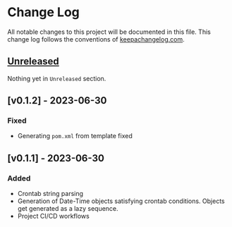 # Change Log
All notable changes to this project will be documented in this file. This change log follows the conventions of [keepachangelog.com](http://keepachangelog.com/).

## [Unreleased]

Nothing yet in `Unreleased` section.

## [v0.1.2] - 2023-06-30
### Fixed
- Generating `pom.xml` from template fixed

## [v0.1.1] - 2023-06-30
### Added
- Crontab string parsing
- Generation of Date-Time objects satisfying crontab
  conditions. Objects get generated as a lazy sequence.
- Project CI/CD workflows

[Unreleased]: https://github.com/pilosus/kairos/compare/v0.1.2...HEAD
[0.1.1]: https://github.com/pilosus/kairos/compare/v0.1.1...v0.1.2
[0.1.1]: https://github.com/pilosus/kairos/compare/v0.0.0...v0.1.1
